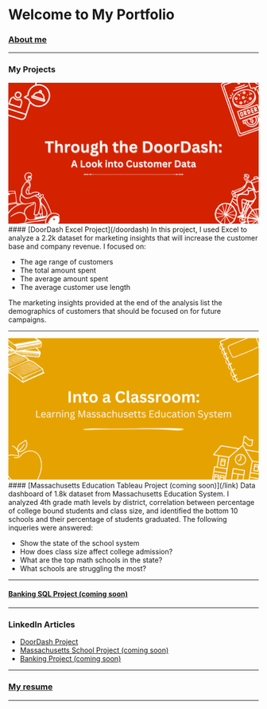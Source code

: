 # Welcome to My Portfolio

### [About me](/aboutme)

---

### My Projects

<img src="images/DoorDash_CaseStudy.png?raw=true"/>
#### [DoorDash Excel Project](/doordash)
In this project, I used Excel to analyze a 2.2k dataset for marketing insights that will increase the customer base and company revenue. I focused on:
<ul>
  <li>The age range of customers</li>
  <li>The total amount spent</li>
  <li>The average amount spent</li>
  <li>The average customer use length</li>
</ul>
The marketing insights provided at the end of the analysis list the demographics of customers that should be focused on for future campaigns.

---
<img src="images/Massachusetts_CaseStudy.png?raw=true"/>
#### [Massachusetts Education Tableau Project (coming soon)](/link)
Data dashboard of 1.8k dataset from Massachusetts Education System. I analyzed 4th grade math levels by district, correlation between percentage of college bound students and class size, and identified the bottom 10 schools and their percentage of students graduated. The following inqueries were answered:
<ul>
  <li>Show the state of the school system</li>
  <li>How does class size affect college admission?</li>
  <li>What are the top math schools in the state?</li>
  <li>What schools are struggling the most?</li>
</ul>

---
#### [Banking SQL Project (coming soon)](/link)

---

### LinkedIn Articles

- [DoorDash Project](https://www.linkedin.com/pulse/through-doordash-look-customer-data-xavier-quinn/)
- [Massachusetts School Project (coming soon)](/link)
- [Banking Project (coming soon)](/link)

---

### [My resume](files/resume.pdf)

---


